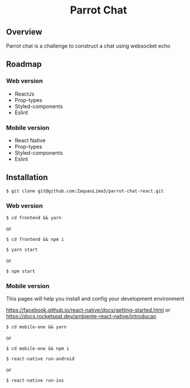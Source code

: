 <h1 align="center">Parrot Chat</h1>

## Overview

Parrot chat is a challenge to construct a chat using websocket echo

## Roadmap

### Web version

- ReactJs
- Prop-types
- Styled-components
- Eslint

### Mobile version

- React Native
- Prop-types
- Styled-components
- Eslint

## Installation

```
$ git clone git@github.com:ZaqueuLima3/parrot-chat-react.git
```

### Web version

```
$ cd frontend && yarn
```

or

```
$ cd frontend && npm i
```

```
$ yarn start
```

or

```
$ npm start
```

### Mobile version

This pages will help you install and config your development environment

https://facebook.github.io/react-native/docs/getting-started.html
or
https://docs.rocketseat.dev/ambiente-react-native/introducao

```
$ cd mobile-one && yarn
```

or

```
$ cd mobile-one && npm i
```

```
$ react-native run-android
```

or

```
$ react-native run-ios
```
